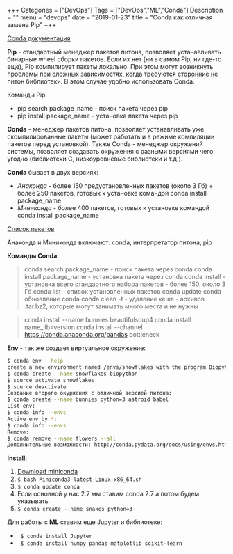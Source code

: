 +++
Categories = ["DevOps"]
Tags = ["DevOps","ML","Conda"]
Description = ""
menu = "devops"
date = "2019-01-23"
title = "Conda как отличная замена Pip"
+++

[Conda документация](http://conda.pydata.org/docs/)
	
**Pip** - стандартный менеджер пакетов питона, позволяет устанавливать бинарные wheel сборки пакетов. Если их нет (ни в самом Pip, ни где-то еще), Pip компилирует пакеты локально. При этом могут возникнуть проблемы при сложных зависимостях, когда требуются сторонние не питон библиотеки. В этом случае удобно использовать Conda.
<!--more-->
Команды Pip:
- pip search package_name - поиск пакета через pip
- pip install package_name - установка пакета через pip

**Conda** - менеджер пакетов питона, позволяет устанавливать уже скомпилированные пакеты (может работать и в режиме компиляции пакетов перед установкой). Также Conda - менеджер окружений системы, позволяет создавать окружения с разными версиями чего угодно (библиотеки C, низкоуровневые библиотеки и т.д.).

**Conda** бывает в двух версиях:
- *Анаконда* - более 150 предустановленных пакетов (около 3 Гб) + более 250 пакетов, готовых к установке командой conda install package_name
- *Миниконда* - более 400 пакетов, готовых к установке командой conda install package_name

[Список пакетов](https://docs.continuum.io/anaconda/pkg-docs)

Анаконда и Миниконда включают: conda, интерпретатор питона, pip

**Команды Conda**: 
> conda search package_name  - поиск пакета через conda
> conda install package_name - установка пакета через conda
> conda install - установка всего стандартного набора пакетов - более 150, около 3 Гб
> conda list - список установленных пакетов
> conda update conda - обновление conda
> conda clean -t - удаление кеша - архивов .tar.bz2, которые могут занимать много места и не нужны

> conda install --name bunnies beautifulsoup4
> conda install name_lib=version
> conda install --channel https://conda.anaconda.org/pandas bottleneck

**Env** - так же создает виртуальное окружение:
```bash
$ conda env --help
create a new environment named /envs/snowflakes with the program Biopython.
$ conda create --name snowflakes biopython
$ source activate snowflakes
$ source deactivate
Создание второго окуржения с отличной версией питона:
$ conda create --name bunnies python=3 astroid babel
List env:
$ conda info --envs
Active env by *:
$ conda info --envs
Remove:
$ conda remove --name flowers --all
Дополнительные возможности: http://conda.pydata.org/docs/using/envs.html
```

**Install**:
1. [Download miniconda](http://conda.pydata.org/miniconda.html)
2. ``` $ bash Miniconda3-latest-Linux-x86_64.sh ```
3. ``` $ conda update conda ```
4. Если основной у нас 2.7 мы ставим conda 2.7 а потом будем указывать 
5. ``` $ conda create --name snakes python=3 ```

Для работы с **ML** ставим еще Jupyter и библиотеке:
- ``` $ conda install Jupyter```
- ``` $ conda install numpy pandas matplotlib scikit-learn```
